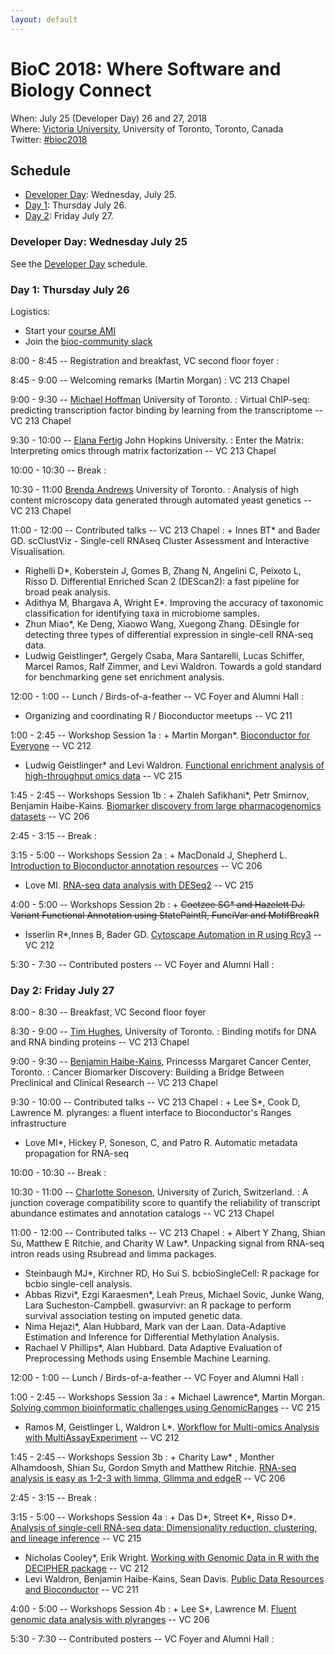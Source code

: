 ```yaml
---
layout: default
---
```

# BioC 2018: Where Software and Biology Connect

When: July 25 (Developer Day) 26 and 27, 2018 <br />
Where: [Victoria University][venue], University of Toronto, Toronto, Canada<br />
Twitter: [#bioc2018][tweet]

[tweet]: https://twitter.com/hashtag/bioc2018?f=tweets
[venue]: ./travel-accommodations

## Schedule

* [Developer Day](schedule-developer-day): Wednesday, July 25.
* [Day 1](#day-1-thursday-july-26): Thursday July 26.
* [Day 2](#day-2-friday-july-27): Friday July 27.

[1]: http://sites.utoronto.ca/andrewslab/
[2]: https://www.pmgenomics.ca/bhklab/
[3]: https://www.rits.onc.jhmi.edu/DBB/members/?members=Faculty&member=efertig1
[4]: https://csoneson.github.io/
[5]: https://hoffmanlab.org/
[6]: http://hugheslab.med.utoronto.ca/

### Developer Day: Wednesday July 25

See the [Developer Day](schedule-developer-day) schedule.
   
### Day 1: Thursday July 26

Logistics:

- Start your [course AMI][]
- Join the [bioc-community slack][]

[course AMI]: https://courses.bioconductor.org
[bioc-community slack]: https://bioc-community.herokuapp.com/

8:00 - 8:45 -- Registration and breakfast, VC second floor foyer
: 

8:45 - 9:00 -- Welcoming remarks (Martin Morgan)
: VC 213 Chapel

9:00 - 9:30 -- [Michael Hoffman][5] University of Toronto.
: Virtual ChIP-seq: predicting transcription factor binding by
  learning from the transcriptome -- VC 213 Chapel

9:30 - 10:00 -- [Elana Fertig][3] John Hopkins University. 
: Enter the Matrix: Interpreting omics through matrix factorization -- VC 213 Chapel

10:00 - 10:30 -- Break
: 

10:30 - 11:00 [Brenda Andrews][1] University of Toronto.
: Analysis of high content microscopy data generated through automated
  yeast genetics -- VC 213 Chapel

11:00 - 12:00 -- Contributed talks -- VC 213 Chapel
: + Innes BT\* and Bader GD. scClustViz - Single-cell RNAseq Cluster
    Assessment and Interactive Visualisation.
  + Righelli D\*, Koberstein J, Gomes B, Zhang N, Angelini C,
    Peixoto L, Risso D. Differential Enriched Scan 2 (DEScan2): a
    fast pipeline for broad peak analysis.
  + Adithya M, Bhargava A, Wright E\*. Improving the accuracy of
    taxonomic classification for identifying taxa in microbiome
    samples.
  + Zhun Miao\*, Ke Deng, Xiaowo Wang, Xuegong Zhang. DEsingle for
    detecting three types of differential expression in single-cell
    RNA-seq data.
  + Ludwig Geistlinger\*, Gergely Csaba, Mara Santarelli, Lucas
    Schiffer, Marcel Ramos, Ralf Zimmer, and Levi Waldron. Towards a
    gold standard for benchmarking gene set enrichment analysis.

12:00 - 1:00 -- Lunch / Birds-of-a-feather -- VC Foyer and Alumni Hall
: 
  + Organizing and coordinating R / Bioconductor meetups -- VC 211

1:00 - 2:45 --  Workshop Session 1a
: + Martin Morgan\*. [Bioconductor for Everyone][100] -- VC 212
  + Ludwig Geistlinger\* and Levi Waldron. [Functional enrichment
    analysis of high-throughput omics data][210] -- VC 215

1:45 - 2:45 --  Workshops Session 1b
: + Zhaleh Safikhani\*, Petr Smirnov, Benjamin
    Haibe-Kains. [Biomarker discovery from large pharmacogenomics
    datasets][260] -- VC 206

2:45 - 3:15 -- Break
: 

3:15 - 5:00 --  Workshops Session 2a
: + MacDonald J, Shepherd L. [Introduction to Bioconductor annotation
    resources][101] -- VC 206
  + Love MI. [RNA-seq data analysis with DESeq2][201] -- VC 215

4:00 - 5:00 --  Workshops Session 2b
: + <del>Coetzee SG\* and Hazelett DJ. Variant Functional Annotation
    using StatePaintR, FunciVar and MotifBreakR</del>
  + Isserlin R\*,Innes B, Bader GD. [Cytoscape Automation in R using
    Rcy3][230] -- VC 212

5:30 - 7:30 -- Contributed posters -- VC Foyer and Alumni Hall
: 

### Day 2: Friday July 27

8:00 - 8:30 -- Breakfast, VC Second floor foyer

8:30 - 9:00 -- [Tim Hughes][6], University of Toronto.
: Binding motifs for DNA and RNA binding proteins -- VC 213 Chapel

9:00 - 9:30 -- [Benjamin Haibe-Kains][2], Princesss Margaret Cancer
  Center, Toronto.
: Cancer Biomarker Discovery: Building a Bridge Between Preclinical
  and Clinical Research -- VC 213 Chapel

9:30 - 10:00 --  Contributed talks -- VC 213 Chapel
: + Lee S\*, Cook D, Lawrence M. plyranges: a fluent interface to
    Bioconductor's Ranges infrastructure
  + Love MI\*, Hickey P, Soneson, C, and Patro R. Automatic metadata
    propagation for RNA-seq


10:00 - 10:30 -- Break
: 

10:30 - 11:00 -- [Charlotte Soneson][4], University of Zurich, Switzerland. 
: A junction coverage compatibility score to quantify the reliability
  of transcript abundance estimates and annotation catalogs  -- VC 213 Chapel

11:00 - 12:00 -- Contributed talks  -- VC 213 Chapel
: + Albert Y Zhang, Shian Su, Matthew E Ritchie, and Charity W
    Law\*. Unpacking signal from RNA-seq intron reads using Rsubread
    and limma packages.
  + Steinbaugh MJ\*, Kirchner RD, Ho Sui S. bcbioSingleCell: R
    package for bcbio single-cell analysis.
  + Abbas Rizvi\*, Ezgi Karaesmen\*, Leah Preus, Michael Sovic,
    Junke Wang, Lara Sucheston-Campbell. gwasurvivr: an R package to
    perform survival association testing on imputed genetic data.
  + Nima Hejazi\*, Alan Hubbard, Mark van der Laan. Data-Adaptive
    Estimation and Inference for Differential Methylation Analysis.
  + Rachael V Phillips\*, Alan Hubbard. Data Adaptive Evaluation of
    Preprocessing Methods using Ensemble Machine Learning.

12:00 - 1:00 -- Lunch / Birds-of-a-feather -- VC Foyer and Alumni Hall
: 

1:00 - 2:45 -- Workshops Session 3a
: + Michael Lawrence\*, Martin Morgan. [Solving common bioinformatic
    challenges using GenomicRanges][102] -- VC 215
  + Ramos M, Geistlinger L, Waldron L\*. [Workflow for Multi-omics
    Analysis with MultiAssayExperiment][220] -- VC 212

1:45 - 2:45 -- Workshops Session 3b
: + Charity Law\* , Monther Alhamdoosh, Shian Su, Gordon Smyth and
    Matthew Ritchie. [RNA-seq analysis is easy as 1-2-3 with limma,
    Glimma and edgeR][200] -- VC 206

2:45 - 3:15 -- Break
: 

3:15 - 5:00 -- Workshops Session 4a
: + Das D\*, Street K\*, Risso D\*. [Analysis of single-cell RNA-seq
    data: Dimensionality reduction, clustering, and lineage
    inference][202] -- VC 215
  + Nicholas Cooley\*, Erik Wright. [Working with Genomic Data in R
    with the DECIPHER package][250] -- VC 212
  + Levi Waldron, Benjamin Haibe-Kains, Sean Davis. [Public Data
    Resources and Bioconductor][103] -- VC 211

4:00 - 5:00 -- Workshops Session 4b
: + Lee S\*, Lawrence M. [Fluent genomic data analysis with plyranges][240]
    -- VC 206

5:30 - 7:30 -- Contributed posters -- VC Foyer and Alumni Hall
: 


[100]: http://bioconductor.github.io/BiocWorkshops/r-and-bioconductor-for-everyone-an-introduction.html
[101]: http://bioconductor.github.io/BiocWorkshops/introduction-to-bioconductor-annotation-resources.html
[102]: http://bioconductor.github.io/BiocWorkshops/solving-common-bioinformatic-challenges-using-genomicranges.html
[103]: http://bioconductor.github.io/BiocWorkshops/public-data-resources-and-bioconductor.html

[200]: http://bioconductor.github.io/BiocWorkshops/rna-seq-analysis-is-easy-as-1-2-3-with-limma-glimma-and-edger.html
[201]: http://bioconductor.github.io/BiocWorkshops/rna-seq-data-analysis-with-deseq2.html
[202]: http://bioconductor.github.io/BiocWorkshops/analysis-of-single-cell-rna-seq-data-dimensionality-reduction-clustering-and-lineage-inference.html
[210]: http://bioconductor.github.io/BiocWorkshops/functional-enrichment-analysis-of-high-throughput-omics-data.html
[220]: http://bioconductor.github.io/BiocWorkshops/workflow-for-multi-omics-analysis-with-multiassayexperiment.html
[230]: http://bioconductor.github.io/BiocWorkshops/cytoscape-automation-in-r-using-rcy3.html
[240]: http://bioconductor.github.io/BiocWorkshops/fluent-genomic-data-analysis-with-plyranges.html
[250]: http://bioconductor.github.io/BiocWorkshops/working-with-genomic-data-in-r-with-the-decipher-package.html
[260]: http://bioconductor.github.io/BiocWorkshops/biomarker-discovery-from-large-pharmacogenomics-datasets.html
